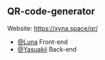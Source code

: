 ## QR-code-generator

Website: https://xyna.space/qr/

- [@Luna](https://github.com/Luna-devv) Front-end
- [@Yasuakii](https://github.com/Yasuakii/) Back-end

